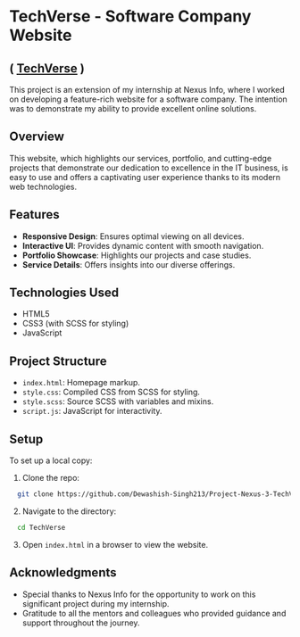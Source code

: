 # TechVerse - Software Company Website
## ( [TechVerse](https://techverse-livid.vercel.app/) )

This project is an extension of my internship at Nexus Info, where I worked on developing a feature-rich website for a software company. The intention was to demonstrate my ability to provide excellent online solutions.

## Overview

This website, which highlights our services, portfolio, and cutting-edge projects that demonstrate our dedication to excellence in the IT business, is easy to use and offers a captivating user experience thanks to its modern web technologies.

## Features

- **Responsive Design**: Ensures optimal viewing on all devices.
- **Interactive UI**: Provides dynamic content with smooth navigation.
- **Portfolio Showcase**: Highlights our projects and case studies.
- **Service Details**: Offers insights into our diverse offerings.

## Technologies Used

- HTML5
- CSS3 (with SCSS for styling)
- JavaScript

## Project Structure

- `index.html`: Homepage markup.
- `style.css`: Compiled CSS from SCSS for styling.
- `style.scss`: Source SCSS with variables and mixins.
- `script.js`: JavaScript for interactivity.

## Setup

To set up a local copy:

1. Clone the repo:
 ```sh
   git clone https://github.com/Dewashish-Singh213/Project-Nexus-3-TechVerse.git
   ```
2. Navigate to the directory:
 ```sh
   cd TechVerse
   ```
3. Open `index.html` in a browser to view the website.

## Acknowledgments

- Special thanks to Nexus Info for the opportunity to work on this significant project during my internship.
- Gratitude to all the mentors and colleagues who provided guidance and support throughout the journey.
